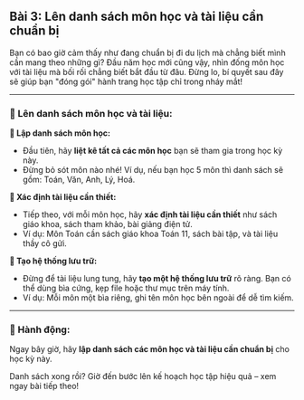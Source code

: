 ## Bài 3: Lên danh sách môn học và tài liệu cần chuẩn bị

Bạn có bao giờ cảm thấy như đang chuẩn bị đi du lịch mà chẳng biết mình cần mang theo những gì? Đầu năm học mới cũng vậy, nhìn đống môn học với tài liệu mà bối rối chẳng biết bắt đầu từ đâu. Đừng lo, bí quyết sau đây sẽ giúp bạn "đóng gói" hành trang học tập chỉ trong nháy mắt!

---

### 📌 Lên danh sách môn học và tài liệu:

**🔹 Lập danh sách môn học:**
- Đầu tiên, hãy **liệt kê tất cả các môn học** bạn sẽ tham gia trong học kỳ này. 
- Đừng bỏ sót môn nào nhé! Ví dụ, nếu bạn học 5 môn thì danh sách sẽ gồm: Toán, Văn, Anh, Lý, Hoá.

**🔹 Xác định tài liệu cần thiết:**
- Tiếp theo, với mỗi môn học, hãy **xác định tài liệu cần thiết** như sách giáo khoa, sách tham khảo, bài giảng điện tử.
- Ví dụ: Môn Toán cần sách giáo khoa Toán 11, sách bài tập, và tài liệu thầy cô gửi.

**🔹 Tạo hệ thống lưu trữ:**
- Đừng để tài liệu lung tung, hãy **tạo một hệ thống lưu trữ** rõ ràng. Bạn có thể dùng bìa cứng, kẹp file hoặc thư mục trên máy tính.
- Ví dụ: Mỗi môn một bìa riêng, ghi tên môn học bên ngoài để dễ tìm kiếm.

---

### 🚀 Hành động:

Ngay bây giờ, hãy **lập danh sách các môn học và tài liệu cần chuẩn bị** cho học kỳ này. 

Danh sách xong rồi? Giờ đến bước lên kế hoạch học tập hiệu quả – xem ngay bài tiếp theo!